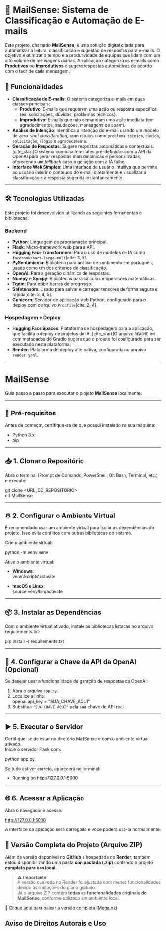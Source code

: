 # 🤖 MailSense: Sistema de Classificação e Automação de E-mails

Este projeto, chamado **MailSense**, é uma solução digital criada para automatizar a leitura, classificação e sugestão de respostas para e-mails. O objetivo é otimizar o tempo e a produtividade de equipes que lidam com um alto volume de mensagens diárias. A aplicação categoriza os e-mails como **Produtivos** ou **Improdutivos** e sugere respostas automáticas de acordo com o teor de cada mensagem.

## 🌟 Funcionalidades

- **Classificação de E-mails**: O sistema categoriza e-mails em duas classes principais:
    - **Produtivo**: E-mails que requerem uma ação ou resposta específica (ex: solicitações, dúvidas, problemas técnicos).
    - **Improdutivo**: E-mails que não demandam uma ação imediata (ex: agradecimentos, saudações, mensagens de spam).
- **Análise de Intenção**: Identifica a intenção do e-mail usando um modelo de *zero-shot classification*, com rótulos como `problema técnico`, `dúvida`, `solicitação`, `elogio` e `agradecimento`.
- **Geração de Respostas**: Sugere respostas automáticas e contextuais. [cite_start]O sistema combina templates pré-definidos com a API da OpenAI para gerar respostas mais dinâmicas e personalizadas, oferecendo um *fallback* caso a geração com a IA falhe.
- **Interface Web Simples**: Uma interface de usuário intuitiva que permite ao usuário inserir o conteúdo do e-mail diretamente e visualizar a classificação e a resposta sugerida instantaneamente.

---

## 🛠️ Tecnologias Utilizadas

Este projeto foi desenvolvido utilizando as seguintes ferramentas e bibliotecas:

### Backend
- **Python**: Linguagem de programação principal.
- **Flask**: Micro-framework web para a API.
- **Hugging Face Transformers**: Para o uso de modelos de IA como `facebook/bart-large-mnli`[cite: 3, 5].
- **PySentimiento**: Biblioteca para análise de sentimento em português, usada como um dos critérios de classificação.
- **OpenAI**: Para a geração dinâmica de respostas.
- **Numpy** e **Sympy**: Bibliotecas para cálculos e operações matemáticas.
- **Tqdm**: Para exibir barras de progresso.
- **Safetensors**: Usado para salvar e carregar tensores de forma segura e rápida[cite: 3, 4, 5].
- **Gunicorn**: Servidor de aplicação web Python, configurado para o deploy com o arquivo `Procfile`[cite: 2, 4].

### Hospedagem e Deploy
- **Hugging Face Spaces**: Plataforma de hospedagem para a aplicação, que facilita o deploy de projetos de IA. [cite_start]O arquivo `README.md` com metadados do Gradio sugere que o projeto foi configurado para ser executado nesta plataforma.
- **Render**: Plataforma de deploy alternativa, configurada no arquivo `render.yaml`.

---

# MailSense

Guia passo a passo para executar o projeto **MailSense** localmente.

---

## 📌 Pré-requisitos
Antes de começar, certifique-se de que possui instalado na sua máquina:
- Python 3.x
- pip

---

## 📥 1. Clonar o Repositório
Abra o terminal (Prompt de Comando, PowerShell, Git Bash, Terminal, etc.) e execute:

git clone <URL_DO_REPOSITORIO>  
cd MailSense

---

## ⚙️ 2. Configurar o Ambiente Virtual
É recomendado usar um ambiente virtual para isolar as dependências do projeto. Isso evita conflitos com outras bibliotecas do sistema.

Crie o ambiente virtual:

python -m venv venv

Ative o ambiente virtual:

- **Windows**:  
  venv\Scripts\activate  

- **macOS e Linux**:  
  source venv/bin/activate  

---

## 📦 3. Instalar as Dependências
Com o ambiente virtual ativado, instale as bibliotecas listadas no arquivo requirements.txt:

pip install -r requirements.txt

---

## 🔑 4. Configurar a Chave da API da OpenAI (Opcional)
Se desejar usar a funcionalidade de geração de respostas da OpenAI:

1. Abra o arquivo `app.py`.  
2. Localize a linha:  
   openai.api_key = "SUA_CHAVE_AQUI"  
3. Substitua `"SUA_CHAVE_AQUI"` pela sua chave de API real.  

---

## ▶️ 5. Executar o Servidor
Certifique-se de estar no diretório MailSense e com o ambiente virtual ativado.  
Inicie o servidor Flask com:

python app.py

Se tudo estiver correto, aparecerá no terminal:

 * Running on http://127.0.0.1:5000

---

## 🌐 6. Acessar a Aplicação
Abra o navegador e acesse:

http://127.0.0.1:5000

A interface da aplicação será carregada e você poderá usá-la normalmente.

## 📂 Versão Completa do Projeto (Arquivo ZIP)

Além da versão disponível no **GitHub** e hospedada no **Render**, também estou disponibilizando uma pasta **compactada (.zip)** contendo o projeto **completo para uso local**.

> ⚠️ **Importante:**  
> A versão que roda no Render foi ajustada com menos funcionalidades devido às limitações do plano gratuito.  
> Já o arquivo ZIP contém **todas as funcionalidades originais do MailSense**, conforme utilizado em ambiente local.

🔗 [Clique aqui para baixar a versão completa (Mega.nz)](https://mega.nz/file/bhhUVYSZ#nDevw4rwvDS6ann5tHEoKfXvEAoniQCda7foS-0k2Q8)



## Aviso de Direitos Autorais e Uso
